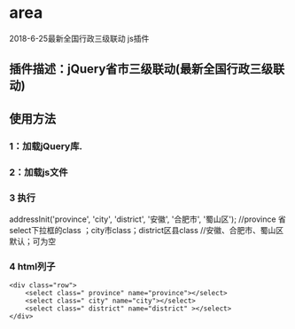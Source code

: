 # area
2018-6-25最新全国行政三级联动 js插件
## 插件描述：jQuery省市三级联动(最新全国行政三级联动)

## 使用方法

### 1：加载jQuery库.
<script src="http://www.jq22.com/jquery/jquery-1.10.2.js"></script>

### 2：加载js文件
<script src="area.js"></script>

### 3 执行
addressInit('province', 'city', 'district', '安徽', '合肥市', '蜀山区');
//province 省select下拉框的class ；city市class；district区县class
//安徽、合肥市、蜀山区  默认；可为空

### 4 html列子
 ```  
 <div class="row">
     <select class=" province" name="province"></select>
     <select class=" city" name="city"></select>
     <select class=" district" name="district" ></select>
 </div>
 ```
